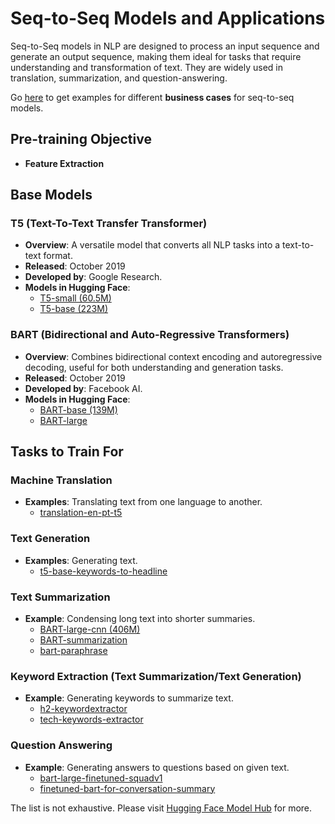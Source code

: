 # Seq-to-Seq Models and Applications

Seq-to-Seq models in NLP are designed to process an input sequence and generate an output sequence, making them ideal for tasks that require understanding and transformation of text. They are widely used in translation, summarization, and question-answering.

Go [here](https://github.com/ilsilfverskiold/transformers-nlp-docs/blob/main/docs/business-cases/seq-to-seq.md) to get examples for different **business cases** for seq-to-seq models. 

## Pre-training Objective
- **Feature Extraction**
  
## Base Models

### T5 (Text-To-Text Transfer Transformer)
- **Overview**: A versatile model that converts all NLP tasks into a text-to-text format.
- **Released**: October 2019
- **Developed by**: Google Research.
- **Models in Hugging Face**:
  - [T5-small (60.5M)](https://huggingface.co/t5-small)
  - [T5-base (223M)](https://huggingface.co/t5-base)

### BART (Bidirectional and Auto-Regressive Transformers)
- **Overview**: Combines bidirectional context encoding and autoregressive decoding, useful for both understanding and generation tasks.
- **Released**: October 2019
- **Developed by**: Facebook AI.
- **Models in Hugging Face**:
  - [BART-base (139M)](https://huggingface.co/facebook/bart-base)
  - [BART-large](https://huggingface.co/facebook/bart-large)
 
## Tasks to Train For

### Machine Translation
- **Examples**: Translating text from one language to another.
  - [translation-en-pt-t5](https://huggingface.co/unicamp-dl/translation-en-pt-t5?text=My+name+is+Wolfgang+and+I+live+in+Berlin)
 
### Text Generation
- **Examples**: Generating text.
  - [t5-base-keywords-to-headline](https://huggingface.co/EnglishVoice/t5-base-keywords-to-headline?text=headline%3A+weight+loss)

### Text Summarization
- **Example**: Condensing long text into shorter summaries.
  - [BART-large-cnn (406M)](https://huggingface.co/facebook/bart-large-cnn)
  - [BART-summarization](https://huggingface.co/slauw87/bart_summarisation)
  - [bart-paraphrase](https://huggingface.co/eugenesiow/bart-paraphrase?text=They+were+there+to+enjoy+us+and+they+were+there+to+pray+for+us.)

### Keyword Extraction (Text Summarization/Text Generation)
- **Example**: Generating keywords to summarize text.
  - [h2-keywordextractor](https://huggingface.co/transformer3/H2-keywordextractor)
  - [tech-keywords-extractor](https://huggingface.co/ilsilfverskiold/tech-keywords-extractor?text=AWS+Config+Rule+w.+Remediation+Set+to+SNS+Notification+-+How+to+find+which+parameters+are+exposed+to+the+message%3F)

### Question Answering
- **Example**: Generating answers to questions based on given text.
  - [bart-large-finetuned-squadv1](https://huggingface.co/valhalla/bart-large-finetuned-squadv1)
  - [finetuned-bart-for-conversation-summary](https://huggingface.co/kabita-choudhary/finetuned-bart-for-conversation-summary?text=Laurie%3A+So%2C+what+are+your+plans+for+this+weekend%3F%0AChristie%3A+I+don%E2%80%99t+know.+Do+you+want+to+get+together+or+something%3F%0ASarah%3A+How+about+going+to+see+a+movie%3F+Cinemax+26+on+Carson+Boulevard+is+showing+Enchanted.+Laurie%3A+That+sounds+like+a+good+idea.+Maybe+we+should+go+out+to+eat+beforehand.%0ASarah%3A+It+is+fine+with+me.+Where+do+you+want+to+meet%3F%0AChristie%3A+Let%E2%80%99s+meet+at+Summer+Pizza+House.+I+have+not+gone+there+for+a+long+time.%0ALaurie%3A+Good+idea+again.+I+heard+they+just+came+up+with+a+new+pizza.+It+should+be+good+because+Summer+Pizza+House+always+has+the+best+pizza+in+town.%0ASarah%3A+When+should+we+meet%3F%0AChristie%3A+Well%2C+the+movie+is+shown+at+2%3A00PM%2C+4%3A00PM%2C+6%3A00PM+and+8%3A00PM.%0ALaurie%3A+Why+don%E2%80%99t+we+go+to+the+2%3A00PM+show%3F+We+can+meet+at+Summer+Pizza+House+at+noon.+That+will+give+us+plenty+of+time+to+enjoy+our+pizza.%0ASarah%3A+My+cousin+Karen+is+in+town.+Can+I+bring+her+along%3F+I+hate+to+leave+her+home+alone.%0AChristie%3A+Karen+is+in+town%3F+Yes%2C+bring+her+along.+Laurie%2C+you+remember+Karen%3F+We+met+her+at+Sara%E2%80%99s+high+school+graduation+party+two+years+ago.%0ALaurie%3A+I+do+not+quite+remember+her.+What+does+she+look+like%3F%0ASarah%3A+She+has+blond+hair%2C+she+is+kind+of+slender%2C+and+she+is+about+your+height.%0ALaurie%3A+She+wears+eyeglasses%2C+right%3F%0ASarah%3A+Yes%2C+and+she+was+playing+the+piano+off+and+on+during+the+party.%0ALaurie%3A+I+remember+her+now.+Yes%2C+do+bring+her+along+Sara.+She+is+such+a+nice+person%2C+and+funny+too.%0ASarah%3A+She+will+be+happy+to+meet+both+of+you+again.%0AChristie%3A+What+is+she+doing+these+days%3F%0ASarah%3A+She+graduated+last+June%2C+and+she+will+start+her+teaching+career+next+week+when+the+new+school+term+begins.%0ALaurie%3A+What+grade+is+she+going+to+teach%3F%0ASarah%3A+She+will+teach+kindergarten.+She+loves+working+with+kids%2C+and+she+always+has+such+a+good+rapport+with+them%0AChristie%3A+Kindergarten%3F+She+must+be+a+very+patient+person.+I+always+think+kindergarten+is+the+most+difficult+class+to+teach.+Most+of+the+kids+have+never+been+to+school%2C+and+they+have+e+never+been+away+from+mommy+for+long.%0ASarah%3A++I+think+Karen+will+do+fine.+She+knows+how+to+handle+young+children%0ALaurie%3A+I+think+the+first+few+weeks+will+be+tough.+However%2C+once+the+routine+is+set%2C+it+should+not+be+too+difficult+to+teach+kindergarten.%0AChristie%3A+You+are+right.+The+kids+might+even+look+forward+to+going+to+school+since+they+have+so+many+friends+to+play+with.%0ASarah%3A+There+are+so+many+new+things+for+them+to+do+at+school+too.+They+do+a+lot+of+crafts+in+kindergarten.+I+am+always+amazed+by+the+things+kindergarten+teachers+do.+%0ALaurie%3A+Yes%2C+I+have+seen+my+niece+come+home+with+so+many+neat+stuff.%0AChristie%3A+Maybe+we+can+ask+Karen+to+show+us+some+of+the+things+that+we+can+do+for+this+Halloween.%0ALaurie%3A+Maybe+we+can+stop+by+the+craft+store+after+the+movie.+What+do+you+think%2C+Sara%3F%0ASarah%3A+I+will+talk+to+her.+I+think+she+will+like+that.+It+will+help+her+with+school+projects+when+Halloween+comes.%0AChristie%3A+Michael%E2%80%99s+is+a+good+store+for+crafts.+It+always+carries+a+variety+of+things%2C+and+you+can+find+almost+anything+there.%0ALaurie%3A+There+is+a+Michaels+store+not+far+away+from+Cinemax+26.+I+believe+it+is+just+around+the+corner%2C+on+Pioneer+Avenue.+We+can+even+walk+over+there.%0ASarah%3A+So%2C+we+plan+to+meet+for+pizza+at+noon%2C+go+to+the+movies+at+two%2C+and+shop+at+Michael%E2%80%99s+afterward.+Right%3F%0ALaurie+and+Christie%3A+Yes.)

The list is not exhaustive. Please visit [Hugging Face Model Hub](https://huggingface.co/models) for more.
